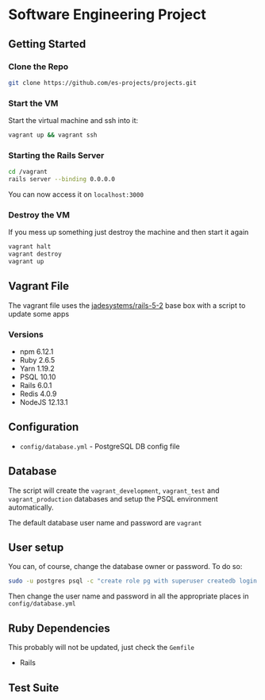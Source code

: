 # Software Engineering Project

## Getting Started

### Clone the Repo
```bash
git clone https://github.com/es-projects/projects.git
```

### Start the VM
Start the virtual machine and ssh into it:
```bash
vagrant up && vagrant ssh
```

### Starting the Rails Server
```bash
cd /vagrant
rails server --binding 0.0.0.0
```
You can now access it on `localhost:3000`

### Destroy the VM
If you mess up something just destroy the machine and then start it again
```bash
vagrant halt
vagrant destroy
vagrant up
```

## Vagrant File
The vagrant file uses the [jadesystems/rails-5-2](https://app.vagrantup.com/jadesystems/boxes/rails-5-2) base box with a script to update some apps

### Versions
* npm 6.12.1
* Ruby 2.6.5
* Yarn 1.19.2
* PSQL 10.10
* Rails 6.0.1
* Redis 4.0.9
* NodeJS 12.13.1

## Configuration
* `config/database.yml` - PostgreSQL DB config file

## Database
The script will create the `vagrant_development`, `vagrant_test` and `vagrant_production` databases and setup the PSQL environment automatically.

The default database user name and password are `vagrant`

## User setup
You can, of course, change the database owner or password. To do so:
```bash
sudo -u postgres psql -c "create role pg with superuser createdb login password 'pg';"
```

Then change the user name and password in all the appropriate places in `config/database.yml`

## Ruby Dependencies
This probably will not be updated, just check the `Gemfile`
* Rails

## Test Suite